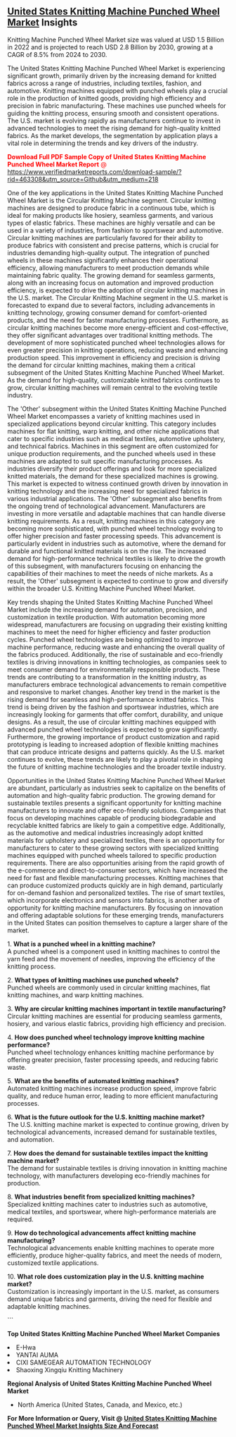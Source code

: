 <h2><a href="https://www.verifiedmarketreports.com/download-sample/?rid=463308&amp;utm_source=Github&amp;utm_medium=218" target="_blank">United States Knitting Machine Punched Wheel Market</a> Insights</h2><p>Knitting Machine Punched Wheel Market size was valued at USD 1.5 Billion in 2022 and is projected to reach USD 2.8 Billion by 2030, growing at a CAGR of 8.5% from 2024 to 2030.</p><p> <p>The United States Knitting Machine Punched Wheel Market is experiencing significant growth, primarily driven by the increasing demand for knitted fabrics across a range of industries, including textiles, fashion, and automotive. Knitting machines equipped with punched wheels play a crucial role in the production of knitted goods, providing high efficiency and precision in fabric manufacturing. These machines use punched wheels for guiding the knitting process, ensuring smooth and consistent operations. The U.S. market is evolving rapidly as manufacturers continue to invest in advanced technologies to meet the rising demand for high-quality knitted fabrics. As the market develops, the segmentation by application plays a vital role in determining the trends and key drivers of the industry. <p><span class=""><span style="color: #ff0000;"><strong>Download Full PDF Sample Copy of United States Knitting Machine Punched Wheel Market Report</strong> @ </span><a href="https://www.verifiedmarketreports.com/download-sample/?rid=463308&amp;utm_source=Github&amp;utm_medium=218" target="_blank">https://www.verifiedmarketreports.com/download-sample/?rid=463308&amp;utm_source=Github&amp;utm_medium=218</a></span></p></p> <p>One of the key applications in the United States Knitting Machine Punched Wheel Market is the Circular Knitting Machine segment. Circular knitting machines are designed to produce fabric in a continuous tube, which is ideal for making products like hosiery, seamless garments, and various types of elastic fabrics. These machines are highly versatile and can be used in a variety of industries, from fashion to sportswear and automotive. Circular knitting machines are particularly favored for their ability to produce fabrics with consistent and precise patterns, which is crucial for industries demanding high-quality output. The integration of punched wheels in these machines significantly enhances their operational efficiency, allowing manufacturers to meet production demands while maintaining fabric quality. The growing demand for seamless garments, along with an increasing focus on automation and improved production efficiency, is expected to drive the adoption of circular knitting machines in the U.S. market. The Circular Knitting Machine segment in the U.S. market is forecasted to expand due to several factors, including advancements in knitting technology, growing consumer demand for comfort-oriented products, and the need for faster manufacturing processes. Furthermore, as circular knitting machines become more energy-efficient and cost-effective, they offer significant advantages over traditional knitting methods. The development of more sophisticated punched wheel technologies allows for even greater precision in knitting operations, reducing waste and enhancing production speed. This improvement in efficiency and precision is driving the demand for circular knitting machines, making them a critical subsegment of the United States Knitting Machine Punched Wheel Market. As the demand for high-quality, customizable knitted fabrics continues to grow, circular knitting machines will remain central to the evolving textile industry. <p>The 'Other' subsegment within the United States Knitting Machine Punched Wheel Market encompasses a variety of knitting machines used in specialized applications beyond circular knitting. This category includes machines for flat knitting, warp knitting, and other niche applications that cater to specific industries such as medical textiles, automotive upholstery, and technical fabrics. Machines in this segment are often customized for unique production requirements, and the punched wheels used in these machines are adapted to suit specific manufacturing processes. As industries diversify their product offerings and look for more specialized knitted materials, the demand for these specialized machines is growing. This market is expected to witness continued growth driven by innovation in knitting technology and the increasing need for specialized fabrics in various industrial applications. The 'Other' subsegment also benefits from the ongoing trend of technological advancement. Manufacturers are investing in more versatile and adaptable machines that can handle diverse knitting requirements. As a result, knitting machines in this category are becoming more sophisticated, with punched wheel technology evolving to offer higher precision and faster processing speeds. This advancement is particularly evident in industries such as automotive, where the demand for durable and functional knitted materials is on the rise. The increased demand for high-performance technical textiles is likely to drive the growth of this subsegment, with manufacturers focusing on enhancing the capabilities of their machines to meet the needs of niche markets. As a result, the 'Other' subsegment is expected to continue to grow and diversify within the broader U.S. Knitting Machine Punched Wheel Market. <p>Key trends shaping the United States Knitting Machine Punched Wheel Market include the increasing demand for automation, precision, and customization in textile production. With automation becoming more widespread, manufacturers are focusing on upgrading their existing knitting machines to meet the need for higher efficiency and faster production cycles. Punched wheel technologies are being optimized to improve machine performance, reducing waste and enhancing the overall quality of the fabrics produced. Additionally, the rise of sustainable and eco-friendly textiles is driving innovations in knitting technologies, as companies seek to meet consumer demand for environmentally responsible products. These trends are contributing to a transformation in the knitting industry, as manufacturers embrace technological advancements to remain competitive and responsive to market changes. Another key trend in the market is the rising demand for seamless and high-performance knitted fabrics. This trend is being driven by the fashion and sportswear industries, which are increasingly looking for garments that offer comfort, durability, and unique designs. As a result, the use of circular knitting machines equipped with advanced punched wheel technologies is expected to grow significantly. Furthermore, the growing importance of product customization and rapid prototyping is leading to increased adoption of flexible knitting machines that can produce intricate designs and patterns quickly. As the U.S. market continues to evolve, these trends are likely to play a pivotal role in shaping the future of knitting machine technologies and the broader textile industry. <p>Opportunities in the United States Knitting Machine Punched Wheel Market are abundant, particularly as industries seek to capitalize on the benefits of automation and high-quality fabric production. The growing demand for sustainable textiles presents a significant opportunity for knitting machine manufacturers to innovate and offer eco-friendly solutions. Companies that focus on developing machines capable of producing biodegradable and recyclable knitted fabrics are likely to gain a competitive edge. Additionally, as the automotive and medical industries increasingly adopt knitted materials for upholstery and specialized textiles, there is an opportunity for manufacturers to cater to these growing sectors with specialized knitting machines equipped with punched wheels tailored to specific production requirements. There are also opportunities arising from the rapid growth of the e-commerce and direct-to-consumer sectors, which have increased the need for fast and flexible manufacturing processes. Knitting machines that can produce customized products quickly are in high demand, particularly for on-demand fashion and personalized textiles. The rise of smart textiles, which incorporate electronics and sensors into fabrics, is another area of opportunity for knitting machine manufacturers. By focusing on innovation and offering adaptable solutions for these emerging trends, manufacturers in the United States can position themselves to capture a larger share of the market. <p>1. <b>What is a punched wheel in a knitting machine?</b><br> A punched wheel is a component used in knitting machines to control the yarn feed and the movement of needles, improving the efficiency of the knitting process. </p> <p>2. <b>What types of knitting machines use punched wheels?</b><br> Punched wheels are commonly used in circular knitting machines, flat knitting machines, and warp knitting machines. </p> <p>3. <b>Why are circular knitting machines important in textile manufacturing?</b><br> Circular knitting machines are essential for producing seamless garments, hosiery, and various elastic fabrics, providing high efficiency and precision. </p> <p>4. <b>How does punched wheel technology improve knitting machine performance?</b><br> Punched wheel technology enhances knitting machine performance by offering greater precision, faster processing speeds, and reducing fabric waste. </p> <p>5. <b>What are the benefits of automated knitting machines?</b><br> Automated knitting machines increase production speed, improve fabric quality, and reduce human error, leading to more efficient manufacturing processes. </p> <p>6. <b>What is the future outlook for the U.S. knitting machine market?</b><br> The U.S. knitting machine market is expected to continue growing, driven by technological advancements, increased demand for sustainable textiles, and automation. </p> <p>7. <b>How does the demand for sustainable textiles impact the knitting machine market?</b><br> The demand for sustainable textiles is driving innovation in knitting machine technology, with manufacturers developing eco-friendly machines for production. </p> <p>8. <b>What industries benefit from specialized knitting machines?</b><br> Specialized knitting machines cater to industries such as automotive, medical textiles, and sportswear, where high-performance materials are required. </p> <p>9. <b>How do technological advancements affect knitting machine manufacturing?</b><br> Technological advancements enable knitting machines to operate more efficiently, produce higher-quality fabrics, and meet the needs of modern, customized textile applications. </p> <p>10. <b>What role does customization play in the U.S. knitting machine market?</b><br> Customization is increasingly important in the U.S. market, as consumers demand unique fabrics and garments, driving the need for flexible and adaptable knitting machines. </p> ```</p><p><strong>Top United States Knitting Machine Punched Wheel Market Companies</strong></p><div data-test-id=""><p><li>E-Hwa</li><li> YANTAI AUMA</li><li> CIXI SAMEGEAR AUTOMATION TECHNOLOGY</li><li> Shaoxing Xingqiu Knitting Machinery</li></p><div><strong>Regional Analysis of&nbsp;United States Knitting Machine Punched Wheel Market</strong></div><ul><li dir="ltr"><p dir="ltr">North America&nbsp;(United States, Canada, and Mexico, etc.)</p></li></ul><p><strong>For More Information or Query, Visit @&nbsp;</strong><strong><a href="https://www.verifiedmarketreports.com/product/knitting-machine-punched-wheel-market/?utm_source=Github&amp;utm_medium=218" target="_blank">United States Knitting Machine Punched Wheel Market Insights Size And Forecast</a></strong></p></div>
